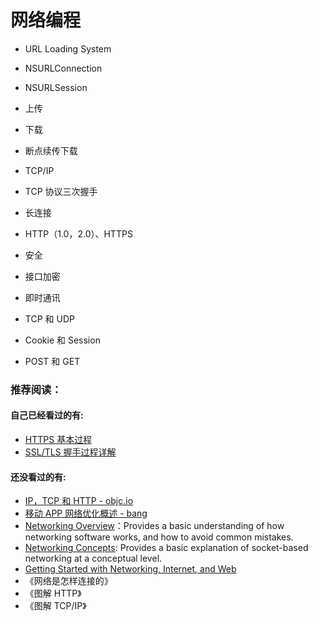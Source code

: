 # 网络编程


- URL Loading System
- NSURLConnection
- NSURLSession

- 上传
- 下载
- 断点续传下载

- TCP/IP
- TCP 协议三次握手
- 长连接
- HTTP（1.0，2.0）、HTTPS
- 安全
- 接口加密
- 即时通讯
- TCP 和 UDP
- Cookie 和 Session
- POST 和 GET


### 推荐阅读：
#### 自己已经看过的有:
- [HTTPS 基本过程](https://hit-alibaba.github.io/interview/basic/network/HTTPS.html)
- [SSL/TLS 握手过程详解](https://www.jianshu.com/p/7158568e4867)

#### 还没看过的有:

- [IP，TCP 和 HTTP - objc.io](https://www.objccn.io/issue-10-6/)
- [移动 APP 网络优化概述 - bang](http://blog.cnbang.net/tech/3531/)
- [Networking Overview](https://developer.apple.com/library/content/documentation/NetworkingInternetWeb/Conceptual/NetworkingOverview/WorkingWithHTTPAndHTTPSRequests/WorkingWithHTTPAndHTTPSRequests.html)：Provides a basic understanding of how networking software works, and how to avoid common mistakes.
- [Networking Concepts](https://developer.apple.com/library/content/documentation/NetworkingInternet/Conceptual/NetworkingConcepts/Introduction/Introduction.html#//apple_ref/doc/uid/TP40012487): Provides a basic explanation of socket-based networking at a conceptual level.
- [Getting Started with Networking, Internet, and Web](https://developer.apple.com/library/content/referencelibrary/GettingStarted/GS_NetworkingInternetWeb/_index.html)
- 《网络是怎样连接的》
- 《图解 HTTP》
- 《图解 TCP/IP》
